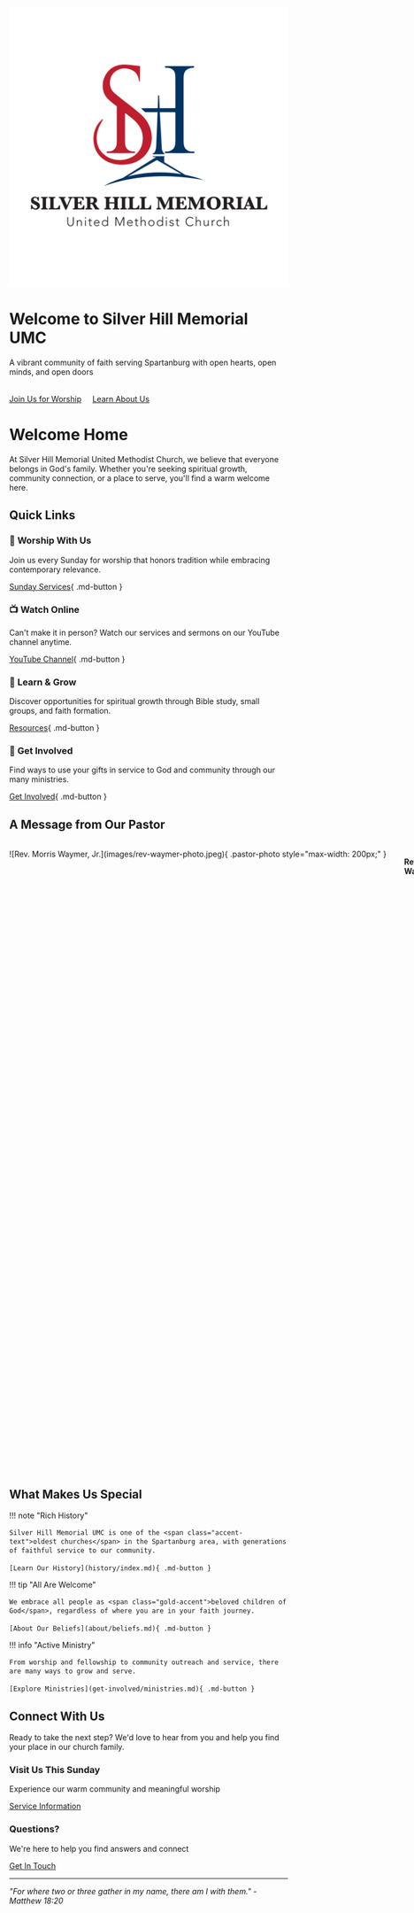 <div class="hero-section">
  <img src="images/shmumc-logo-main.svg" alt="Silver Hill Memorial UMC Logo" class="hero-logo">
  <h1 class="hero-title">Welcome to Silver Hill Memorial UMC</h1>
  <p class="hero-subtitle">A vibrant community of faith serving Spartanburg with open hearts, open minds, and open doors</p>
  <div style="margin-top: 2rem;">
    <a href="worship/" class="md-button md-button--primary">Join Us for Worship</a>
    <a href="about/" class="md-button" style="margin-left: 1rem;">Learn About Us</a>
  </div>
</div>

# Welcome Home

At Silver Hill Memorial United Methodist Church, we believe that <span class="accent-text">everyone belongs</span> in God's family. Whether you're seeking spiritual growth, community connection, or a place to serve, you'll find a warm welcome here.

## Quick Links

<div class="md-grid md-typeset" markdown>
<div class="md-grid__item" markdown>

### 🙏 **Worship With Us**
Join us every Sunday for worship that honors tradition while embracing contemporary relevance.

[Sunday Services](worship/services.md){ .md-button }

</div>
<div class="md-grid__item" markdown>

### 📺 **Watch Online**
Can't make it in person? Watch our services and sermons on our YouTube channel anytime.

[YouTube Channel](https://www.youtube.com/@silverhillumc5597){ .md-button }

</div>
<div class="md-grid__item" markdown>

### 📖 **Learn & Grow**
Discover opportunities for spiritual growth through Bible study, small groups, and faith formation.

[Resources](resources/index.md){ .md-button }

</div>
<div class="md-grid__item" markdown>

### 🤝 **Get Involved**
Find ways to use your gifts in service to God and community through our many ministries.

[Get Involved](get-involved/index.md){ .md-button }

</div>
</div>

## A Message from Our Pastor

<div style="display: flex; align-items: flex-start; gap: 2rem; margin: 2rem 0;" markdown>
<div style="flex-shrink: 0;" markdown>
![Rev. Morris Waymer, Jr.](images/rev-waymer-photo.jpeg){ .pastor-photo style="max-width: 200px;" }
</div>
<div style="flex: 1;" markdown>

**Rev. Morris Waymer, Jr.**

> Greetings, Silver Hill Memorial UMC and the Spartanburg Community,
> 
> I am excited about the opportunity to serve the great people of Silver Hill Memorial and the surrounding community. As your pastor, I believe in <span class="gold-accent">leading by example</span> and that listening is one of the most critical keys in ministry - because people need to be heard and offered grace and compassion.
> 
> Ministry involves serving both the church and its surrounding community. The Waymer Family is delighted to serve in this new chapter of ministry. If you want to hear more about my story or meet me, please call the church office to schedule an appointment.
> 
> *Grace and Peace,*  
> **Rev. Morris Waymer, Jr.**

</div>
</div>

## What Makes Us Special

<div class="md-grid md-typeset" markdown>

<div class="md-grid__item" markdown>
!!! note "Rich History"
    
    Silver Hill Memorial UMC is one of the <span class="accent-text">oldest churches</span> in the Spartanburg area, with generations of faithful service to our community.
    
    [Learn Our History](history/index.md){ .md-button }

</div>

<div class="md-grid__item" markdown>
!!! tip "All Are Welcome"
    
    We embrace all people as <span class="gold-accent">beloved children of God</span>, regardless of where you are in your faith journey.
    
    [About Our Beliefs](about/beliefs.md){ .md-button }

</div>

<div class="md-grid__item" markdown>
!!! info "Active Ministry"
    
    From worship and fellowship to community outreach and service, there are many ways to grow and serve.
    
    [Explore Ministries](get-involved/ministries.md){ .md-button }

</div>

</div>

## Connect With Us

Ready to take the next step? We'd love to hear from you and help you find your place in our church family.

<div class="contact-card">
  <h3>Visit Us This Sunday</h3>
  <p>Experience our warm community and meaningful worship</p>
  <a href="worship/services.md" class="md-button">Service Information</a>
</div>

<div class="contact-card">
  <h3>Questions?</h3>
  <p>We're here to help you find answers and connect</p>
  <a href="contact-us.md" class="md-button">Get In Touch</a>
</div>

---

*"For where two or three gather in my name, there am I with them." - Matthew 18:20*